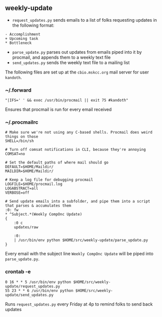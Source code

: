 ## weekly-update
- `request_updates.py` sends emails to a list of folks requesting updates in the following format:
```
- Accomplishment
+ Upcoming task
* Bottleneck
```
- `parse_update.py` parses out updates from emails piped into it by procmail, and appends them to a weekly text file
- `send_updates.py` sends the weekly text file to a mailing list

The following files are set up at the `cbio.mskcc.org` mail server for user `kandoth`.

### ~/.forward
```
"|IFS=' ' && exec /usr/bin/procmail || exit 75 #kandoth"
```
Ensures that procmail is run for every email received

### ~/.procmailrc
```
# Make sure we're not using any C-based shells. Procmail does weird things on those
SHELL=/bin/sh

# Turn off comsat notifications in CLI, because they're annoying
COMSAT=no

# Set the default paths of where mail should go
DEFAULT=$HOME/Maildir/
MAILDIR=$HOME/Maildir/

# Keep a log file for debugging procmail
LOGFILE=$HOME/procmail.log
LOGABSTRACT=all
VERBOSE=off

# Send update emails into a subfolder, and pipe them into a script that parses & accumulates them
:0: fw
* ^Subject.*(Weekly CompOnc Update)
{
    :0 c
    updates/raw

    :0:
    | /usr/bin/env python $HOME/src/weekly-update/parse_update.py
}
```
Every email with the subject line `Weekly CompOnc Update` will be piped into `parse_update.py`.

### crontab -e
```
0 16 * * 5 /usr/bin/env python $HOME/src/weekly-update/request_updates.py
55 23 * * 6 /usr/bin/env python $HOME/src/weekly-update/send_updates.py
```
Runs `request_updates.py` every Friday at 4p to remind folks to send back updates
